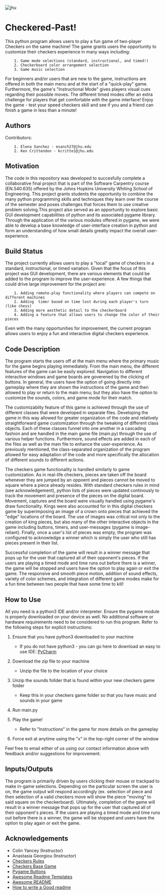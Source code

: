 ![jhu](https://user-images.githubusercontent.com/63515843/208501234-ec3800a5-d2fb-4ae8-af5f-2d2994b8d421.jpg)

# Checkered-Past!

This python program allows users to play a fun game of two-player Checkers on the 
same machine! The game grants users the opportunity to customize their checkers 
experience in many ways including:

        1. Game mode selections (standard, instructional, and timed!)
        2. Checkerboard color arrangement selection
        3. Game music selection

For beginners and/or users that are new to the game, instructions are offered in 
both the main menu and at the start of a "quick-play" game. Furthermore, the game's 
"Instructional Mode" gives players visual cues regarding their possible moves. 
The different timed modes offer an extra challenge for players that get comfortable
with the game interface! Enjoy the game - test your speed checkers skill and see 
if you and a friend can finish a game in less than a minute!

## Authors

Contributors:
        
        1. Elena Sanchez - esanch27@jhu.edu
        2. Ken Crittendon - kcritte1@jhu.edu

## Motivation

The code in this repository was developed to succesfully complete a collaborative 
final project that is part of the Software Carpentry course (EN.540.635) offered by the 
Johns Hopkins University Whiting School of Engineering. This project grants students 
the opportunity to combine the many python programming skills and techniques they 
learn over the course of the semester and poses challenges that forces them to 
use creative problem solving.This project also served as an opportunity to explore 
basic GUI development capabilities of python and its associated pygame library. 
Through the application of the various modules offered in pygame, we were able 
to develop a base knowledge of user-interface creation in python and form an 
understanding of how small details greatly impact the overall user-experience. 

## Build Status

The project currently allows users to play a "local" game of checkers in a standard, 
instructional, or timed variation. Given that the focus of this project was GUI 
development, there are various elements that could be added to the program to
improve the user-experience. A few things that could drive large improvement for 
the project are:

        1. Adding remote-play functionality where players can compete on different machines
        2. Adding  timer based on time lost during each player's turn (like chess)
        3. Adding more aesthetic detail to the checkerboard
        4. Adding a feature that allows users to change the color of their pieces
    
Even with the many opportunities for improvement, the current program allows users
to enjoy a fun and interactive digital checkers experience. 

## Code Description

The program starts the users off at the main menu where the primary music for 
the game begins playing immediately. From the main menu, the different features
of the game can be easily explored. Navigation to different interactive windows 
and game boards are goverened by the clicking of buttons. In general, the users 
have the option of going directly into gameplay where they are shown the instructions 
of the game and then allowed to play or return to the main menu; but they also 
have the option to customize the sounds, colors, and game mode for their match. 

The customizablity feature of this game is achieved through the use of different 
classes that were developed in separate files. Developing the game in this way 
allowed for greater organization of the code and relatively straightforward game
customization through the tweaking of different class objects. Each of these classes
funnel into one another in a cascading fashion and are handled in the main game 
file (main.py) through the use of various helper functions. Furthermore, sound 
effects are added in each of the files as well as the main file to enhance the 
user-experience. As previously mentioned, the class-separated organization of the
program allowed for easy adaptation of the code and more specifically the allocation
of different sounds to different actions. 

The checkers game functionality is handled similarly to game customization. As 
in real-life checkers, pieces are taken off the board whenever they are jumped 
by an oppoent and pieces cannot be moved to square where a piece already resides.
With standard checkers rules in mind (see acknowledgement), python lists of pieces were 
updated continously to track the movement and presence of the pieces on the digital board. 
Movement, captures and the board were visually handled using pygame's draw
functionality. Kings were also accounted for in this digital checkers game by 
superimposing an image of a crown onto pieces that achieved the "edge" locations 
of the board. The use of images was critical not only to the creation of king pieces, 
but also many of the other interactive objects in the game including buttons, timers, 
and user-messages (pygame is image-reliant). Finally, once a user's list of pieces 
was empty, the program was configured to acknowledge a winner which is simply 
the user who still has pieces present in their list. 

Successful completion of the game will result in a winner message that pops up 
for the user that captured all of their opponent's pieces. If the users are
playing a timed mode and time runs out before there is a winner, the game will 
be stopped and users have the option to play again or exit the game. The responsive
and smooth piece motion, addition of sound effects, variety of color schemes, and 
integration of different game modes make for a fun time between two people that 
have some time to kill!

## How to Use
All you need is a python3 IDE and/or interpreter. Ensure the pygame module is 
properly downloaded on your device as well. No additional software or hardware 
requirements need to be considered to run this program. Refer to the following 
steps for explicit instructions:

1. Ensure that you have python3 downloaded to your machine
    - If you do not have python3 - you can go here to download an easy to use IDE:
    [PyCharm](https://www.simplilearn.com/tutorials/python-tutorial/pycharm)

2. Download the zip file to your machine
    - Unzip the file to the location of your choice
    
3. Unzip the sounds follder that is found within your new checkers game folder
    - Keep this in your checkers game folder so that you have music and sounds
    in your game
    
4. Run main.py

5. Play the game!
    - Refer to "Instructions" in the game for more details on the gameplay

6. Force exit at anytime using the "x" in the top-right corner of the window

Feel free to email either of us using our contact information above with feedback
and/or suggestions for improvement.

## Inputs/Outputs

The program is primarily driven by users clicking their mouse or trackpad to make
in-game selections. Depending on the particular screen the user is on, the game
output will respond accordingly (ex. selection of piece and then selection of a
valid checkers move will show the piece "moving" to said square on the checkerboard). 
Ultimately, completion of the game will result in a winner message that pops up 
for the user that captured all of their opponent's pieces. If the users are
playing a timed mode and time runs out before there is a winner, the game will 
be stopped and users have the option to play again or exit the game.

## Acknowledgements

 - Colin Yancey (Instructor)
 - Anastasia Georgiou (Instructor)
 - [Checkers Rules](https://www.youtube.com/watch?v=ScKIdStgAfU)
 - [Checkers Base Game](https://www.youtube.com/watch?v=vnd3RfeG3NM)
 - [Pygame Buttons](https://www.youtube.com/watch?v=al_V4OGSvFU)
 - [Awesome Readme Templates](https://awesomeopensource.com/project/elangosundar/awesome-README-templates)
 - [Awesome README](https://github.com/matiassingers/awesome-readme)
 - [How to write a Good readme](https://bulldogjob.com/news/449-how-to-write-a-good-readme-for-your-github-project)
